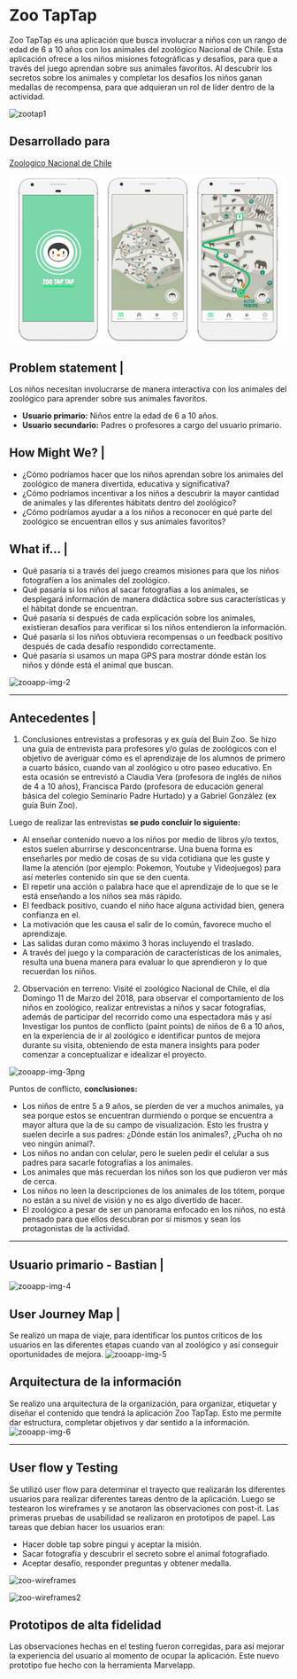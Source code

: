 # Zoo TapTap

Zoo TapTap es una aplicación que busca involucrar a niños con un rango de edad de 6 a 10 años con los animales del zoológico Nacional de Chile. Esta aplicación ofrece a los niños misiones fotográficas y desafíos, para que a través del juego aprendan sobre sus animales favoritos. Al descubrir los secretos sobre los animales y completar los desafíos los niños ganan medallas de recompensa, para que adquieran un rol de líder dentro de la actividad. 

![zootap1](https://user-images.githubusercontent.com/32286870/37943549-66812cfa-314e-11e8-8433-224aef7409c2.jpg)

## Desarrollado para 
[Zoologico Nacional de Chile](https://marvelapp.com/638g87g/screen/39836666)

![](/img/zooapp-img-1.png)


## Problem statement |
Los niños necesitan involucrarse de manera interactiva con los animales del zoológico para aprender sobre sus animales favoritos.

- **Usuario primario:** Niños entre la edad de 6 a 10 años.
- **Usuario secundario:** Padres o profesores a cargo del usuario primario. 

## How Might We? |
- ¿Cómo podríamos hacer que los niños aprendan sobre los animales del zoológico de manera divertida, educativa y significativa?
- ¿Cómo podríamos incentivar a los niños a descubrir la mayor cantidad de animales y las diferentes hábitats dentro del zoológico?
- ¿Cómo podríamos ayudar a a los niños a reconocer en qué parte del zoológico se encuentran ellos y sus animales favoritos? 

## What if… | 
- Qué pasaría si a través del juego creamos misiones para que los niños fotografíen a los animales del zoológico.
- Qué pasaría si los niños al sacar fotografías a los animales, se desplegará información de manera didáctica sobre sus características y el hábitat donde se encuentran.
- Qué pasaría si después de cada explicación sobre los animales, existieran desafíos para verificar si los niños entendieron la información. 
- Qué pasaría si los niños obtuviera recompensas o un feedback positivo después de cada desafío respondido correctamente.
- Qué pasaría si usamos un mapa GPS para mostrar dónde están los niños y dónde está el animal que buscan.

![zooapp-img-2](https://user-images.githubusercontent.com/32286870/37931982-acfed118-311d-11e8-8697-a70c6a4009c4.png)

***

## Antecedentes |
1. Conclusiones entrevistas a profesoras y ex guía del Buin Zoo.
Se hizo una guía de entrevista para profesores y/o guías de zoológicos con el objetivo de averiguar cómo es el aprendizaje de los alumnos de primero a cuarto básico, cuando van al zoológico u otro paseo educativo. En esta ocasión se entrevistó a Claudia Vera (profesora de inglés de niños de 4 a 10 años), Francisca Pardo (profesora de educación general básica del colegio Seminario Padre Hurtado) y a Gabriel González (ex guía Buin Zoo). 

Luego de realizar las entrevistas **se pudo concluir lo siguiente:**
- Al enseñar contenido nuevo a los niños por medio de libros y/o textos, estos suelen aburrirse y desconcentrarse. Una buena forma es enseñarles por medio de cosas de su vida cotidiana que les guste y llame la atención  (por ejemplo: Pokemon, Youtube y Videojuegos) para así meterles contenido sin que se den cuenta.
- El repetir una acción o palabra hace que el aprendizaje de lo que se le está enseñando a los niños sea más rápido.
- El feedback positivo, cuando el niño hace alguna actividad bien, genera confianza en el.
- La motivación que les causa el salir de lo común, favorece mucho el aprendizaje.
- Las salidas duran como máximo 3 horas incluyendo el traslado.
- A través del juego y la comparación de características de los animales, resulta una buena manera para evaluar lo que aprendieron y lo que recuerdan los niños.

2. Observación en terreno:
Visité el zoológico Nacional de Chile, el día Domingo 11 de Marzo del 2018, para observar el comportamiento de los niños en zoológico, realizar entrevistas a niños y sacar fotografías, además de participar del recorrido como una espectadora más y así Investigar los puntos de conflicto (paint points) de niños de 6 a 10 años, en la experiencia de ir al zoológico e identificar puntos de mejora durante su visita, obteniendo de esta manera insights para poder comenzar a conceptualizar e idealizar el proyecto. 

![zooapp-img-3png](https://user-images.githubusercontent.com/32286870/37932091-fdc79c7e-311d-11e8-8ef9-2ef3afe605b9.png)

Puntos de conflicto, **conclusiones:**
- Los niños de entre 5 a 9 años, se pierden de ver a muchos animales, ya sea porque estos se encuentran durmiendo o porque se encuentra a mayor altura que la de su campo de visualización. Esto les frustra y suelen decirle a sus padres: ¿Dónde están los animales?, ¿Pucha oh no veo ningún animal?.  
- Los niños no andan con celular, pero le suelen pedir el celular a sus padres para sacarle fotografías a los animales.
- Los animales que más recuerdan los niños son los que pudieron ver más de cerca.
- Los niños no leen la descripciones de los animales de los tótem, porque no están a su nivel de visión y no es algo divertido de hacer.
- El zoológico a pesar de ser un panorama enfocado en los niños, no está pensado para que ellos descubran por sí mismos y sean los protagonistas de la actividad.

***

## Usuario primario - Bastian |
![zooapp-img-4](https://user-images.githubusercontent.com/32286870/37933475-b7ae45d6-3121-11e8-83b8-513bde04daf9.png)

## User Journey Map |
Se realizó un mapa de viaje, para identificar los puntos críticos de los usuarios en las diferentes etapas cuando van al zoológico y así conseguir oportunidades de mejora.
![zooapp-img-5](https://user-images.githubusercontent.com/32286870/37934352-4533480a-3124-11e8-84a4-14cbf4fbd5ff.png)

## Arquitectura de la información
Se realizo una arquitectura de la organización, para organizar, etiquetar y diseñar el contenido que tendrá la aplicación Zoo TapTap. Esto me permite dar estructura, completar objetivos y dar sentido a la información.
![zooapp-img-6](https://user-images.githubusercontent.com/32286870/37934776-b7c19470-3125-11e8-91a5-6271a986b2ff.png)

***

## User flow y Testing 
Se utilizó user flow para determinar el trayecto que realizarán los diferentes usuarios para realizar diferentes tareas dentro de la aplicación. Luego se testearon los wireframes y se anotaron las observaciones con post-it. Las primeras pruebas de usabilidad se realizaron en prototipos de papel. Las tareas que debian hacer los usuarios eran: 
- Hacer doble tap sobre pingui y aceptar la misión.
- Sacar fotografía y descubrir el secreto sobre el animal fotografiado.
- Aceptar desafío, responder preguntas y obtener medalla.

![zoo-wireframes](https://user-images.githubusercontent.com/32286870/38185007-29de82d8-3622-11e8-9831-c9fc3f2cf8c7.jpg)

![zoo-wireframes2](https://user-images.githubusercontent.com/32286870/38185009-29fd84ee-3622-11e8-93f9-3f1a6552a693.jpg)

## Prototipos de alta fidelidad
Las observaciones hechas en el testing fueron corregidas, para así mejorar la experiencia del usuario al momento de ocupar la aplicación. Este nuevo prototipo fue hecho con la herramienta Marvelapp.
